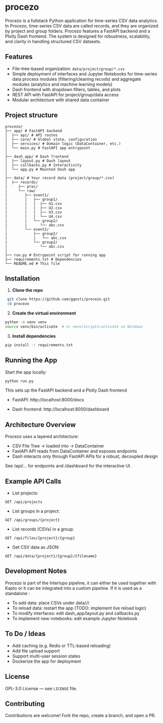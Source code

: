 # procezo
Procezo is a fullstack Python application for time-series CSV data analytics. In Procezo, time-series CSV data are called records, and they are organized by project and group folders. Procezo features a FastAPI backend and a Plotly Dash frontend. The system is designed for robustness, scalability, and clarity in handling structured CSV datasets.


## Features

- File-tree-based organization: `data/project/group/*.csv`
- Simple deployment of interfaces and Jupyter Notebooks for time-series data process modules (filtering/cleaning recods) and aggregate modules (analytics and machine learning models)
- Dash frontend with dropdown filters, tables, and plots
- REST API with FastAPI for project/group/data access
- Modular architecture with shared data container

## Project structure

```
procezo/
├── app/ # FastAPI backend
│  ├── api/ # API routes
│  ├── core/ # Global state, configuration
│  ├── services/ # Domain logic (DataContainer, etc.)
│  └── main.py # FastAPI app entrypoint
│
├── dash_app/ # Dash frontend
│  ├── layout.py # Dash layout
│  ├── callbacks.py # Interactivity
│  └── app.py # Mounted Dash app
│
├── data/ # Your record data (project/group/*.csv)
│  ├── records/
|     ├── proc/
|     └── raw/
│        ├── event1/
|        |   ├── group1/
|        |   |  ├── U1.csv
|        |   |  ├── U2.csv
|        |   |  ├── U3.csv
|        |   |  └── U4.csv
|        |   └── group2/
|        |      └── abc.csv
│        └── event2/
|            ├── group2/
|            |   └── abc.csv
|            └── group2/
|               └── abc.csv
│
├── run.py # Entrypoint script for running app
├── requirements.txt # Dependencies
└── README.md # This file
```

## Installation

1. **Clone the repo**

```bash
 git clone https://github.com/ggosti/procezo.git
 cd procezo
```

2. **Create the virtual environment**

```bash
python -m venv venv
source venv/bin/activate  # or venv\Scripts\activate on Windows
```

3. **Install dependencies**

```bash
pip install -r requirements.txt
```

## Running the App

Start the app locally:
```bash
python run.py
```

This sets up the FastAPI backend and a Plotly Dash frontend

- FastAPI: http://localhost:8000/docs

- Dash frontend: http://localhost:8000/dashboard

## Architecture Overview

Procezo uses a layered architecture:
- CSV File Tree → loaded into → DataContainer
- FastAPI API reads from DataContainer and exposes endpoints
- Dash interacts only through FastAPI APIs for a robust, decoupled design

See /api/... for endpoints and /dashboard for the interactive UI.
  
## Example API Calls

- List projects:

```
GET /api/projects
```
- List groups in a project:

```
GET /api/groups/{project}
```

- List records (CSVs) in a group:

```
GET /api/files/{project}/{group}
```
- Get CSV data as JSON:

```
GET /api/data/{project}/{group}/{filename}
```

## Development Notes

Procezo is part of the Interlupo pipeline, it can either be used together with Kapto or it can be integrated into a custom pipeline.
If it is used as a standalone :
- To add data: place CSVs under data/<project>/<group>/
- To reload data: restart the app (TODO: implement live reload logic)
- To modify interfaces: edit dash_app/layout.py and callbacks.py
- To implement new notebooks: edit example Jupyter Notebook

## To Do / Ideas

- Add caching (e.g. Redis or TTL-based reloading)
- Add file upload support
- Support multi-user session states
- Dockerize the app for deployment

## License

GPL-3.0 License — see `LICENSE` file.

## Contributing
Contributions are welcome! Fork the repo, create a branch, and open a PR.
